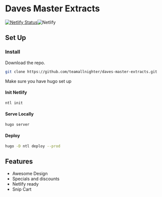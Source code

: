 # Daves Master Extracts

[![Netlify Status](https://api.netlify.com/api/v1/badges/235c96ff-af8e-47d1-b51e-79e57ba7086c/deploy-status)](https://app.netlify.com/sites/dme-tester-2021/deploys)![Netlify](https://img.shields.io/netlify/235c96ff-af8e-47d1-b51e-79e57ba7086c)

## Set Up

### Install

Download the repo. 

```bash
git clone https://github.com/teamallnighter/daves-master-extracts.git
```

Make sure you have hugo set up 

#### Init Netlify

```bash
ntl init
```

#### Serve Locally

```bash 
hugo server
```

#### Deploy

```bash
hugo -D ntl deploy --prod
```

## Features

* Awesome Design
* Specials and discounts
* Netlify ready
* Snip Cart 